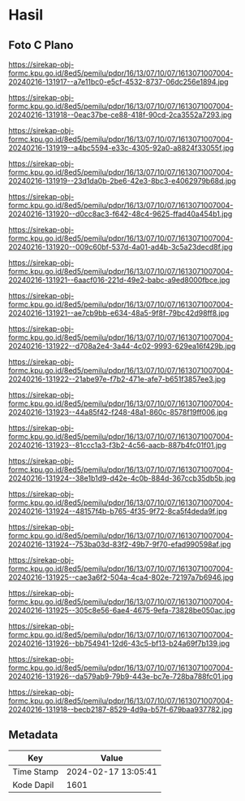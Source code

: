 # Hasil

## Foto C Plano

https://sirekap-obj-formc.kpu.go.id/8ed5/pemilu/pdpr/16/13/07/10/07/1613071007004-20240216-131917--a7e11bc0-e5cf-4532-8737-06dc256e1894.jpg

https://sirekap-obj-formc.kpu.go.id/8ed5/pemilu/pdpr/16/13/07/10/07/1613071007004-20240216-131918--0eac37be-ce88-418f-90cd-2ca3552a7293.jpg

https://sirekap-obj-formc.kpu.go.id/8ed5/pemilu/pdpr/16/13/07/10/07/1613071007004-20240216-131919--a4bc5594-e33c-4305-92a0-a8824f33055f.jpg

https://sirekap-obj-formc.kpu.go.id/8ed5/pemilu/pdpr/16/13/07/10/07/1613071007004-20240216-131919--23d1da0b-2be6-42e3-8bc3-e4062979b68d.jpg

https://sirekap-obj-formc.kpu.go.id/8ed5/pemilu/pdpr/16/13/07/10/07/1613071007004-20240216-131920--d0cc8ac3-f642-48c4-9625-ffad40a454b1.jpg

https://sirekap-obj-formc.kpu.go.id/8ed5/pemilu/pdpr/16/13/07/10/07/1613071007004-20240216-131920--009c60bf-537d-4a01-ad4b-3c5a23decd8f.jpg

https://sirekap-obj-formc.kpu.go.id/8ed5/pemilu/pdpr/16/13/07/10/07/1613071007004-20240216-131921--6aacf016-221d-49e2-babc-a9ed8000fbce.jpg

https://sirekap-obj-formc.kpu.go.id/8ed5/pemilu/pdpr/16/13/07/10/07/1613071007004-20240216-131921--ae7cb9bb-e634-48a5-9f8f-79bc42d98ff8.jpg

https://sirekap-obj-formc.kpu.go.id/8ed5/pemilu/pdpr/16/13/07/10/07/1613071007004-20240216-131922--d708a2e4-3a44-4c02-9993-629ea16f429b.jpg

https://sirekap-obj-formc.kpu.go.id/8ed5/pemilu/pdpr/16/13/07/10/07/1613071007004-20240216-131922--21abe97e-f7b2-471e-afe7-b651f3857ee3.jpg

https://sirekap-obj-formc.kpu.go.id/8ed5/pemilu/pdpr/16/13/07/10/07/1613071007004-20240216-131923--44a85f42-f248-48a1-860c-8578f19ff006.jpg

https://sirekap-obj-formc.kpu.go.id/8ed5/pemilu/pdpr/16/13/07/10/07/1613071007004-20240216-131923--81ccc1a3-f3b2-4c56-aacb-887b4fc01f01.jpg

https://sirekap-obj-formc.kpu.go.id/8ed5/pemilu/pdpr/16/13/07/10/07/1613071007004-20240216-131924--38e1b1d9-d42e-4c0b-884d-367ccb35db5b.jpg

https://sirekap-obj-formc.kpu.go.id/8ed5/pemilu/pdpr/16/13/07/10/07/1613071007004-20240216-131924--48157f4b-b765-4f35-9f72-8ca5f4deda9f.jpg

https://sirekap-obj-formc.kpu.go.id/8ed5/pemilu/pdpr/16/13/07/10/07/1613071007004-20240216-131924--753ba03d-83f2-49b7-9f70-efad990598af.jpg

https://sirekap-obj-formc.kpu.go.id/8ed5/pemilu/pdpr/16/13/07/10/07/1613071007004-20240216-131925--cae3a6f2-504a-4ca4-802e-72197a7b6946.jpg

https://sirekap-obj-formc.kpu.go.id/8ed5/pemilu/pdpr/16/13/07/10/07/1613071007004-20240216-131925--305c8e56-6ae4-4675-9efa-73828be050ac.jpg

https://sirekap-obj-formc.kpu.go.id/8ed5/pemilu/pdpr/16/13/07/10/07/1613071007004-20240216-131926--bb754941-12d6-43c5-bf13-b24a69f7b139.jpg

https://sirekap-obj-formc.kpu.go.id/8ed5/pemilu/pdpr/16/13/07/10/07/1613071007004-20240216-131926--da579ab9-79b9-443e-bc7e-728ba788fc01.jpg

https://sirekap-obj-formc.kpu.go.id/8ed5/pemilu/pdpr/16/13/07/10/07/1613071007004-20240216-131918--becb2187-8529-4d9a-b57f-679baa937782.jpg


## Metadata

| Key        | Value               |
| ---------- | ------------------- |
| Time Stamp | 2024-02-17 13:05:41 |
| Kode Dapil | 1601                |



